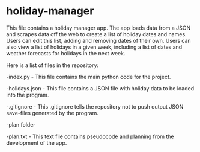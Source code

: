 # holiday-manager

This file contains a holiday manager app. The app loads data from a JSON and scrapes data off the web to create a list of holiday dates and names. Users can edit this list, adding and removing dates of their own. Users can also view a list of holidays in a given week, including a list of dates and weather forecasts for holidays in the next week.

Here is a list of files in the repository:

-index.py - This file contains the main python code for the project.

-holidays.json - This file contains a JSON file with holiday data to be loaded into the program.

-.gitignore - This .gitignore tells the repository not to push output JSON save-files generated by the program.

-plan folder

  -plan.txt - This text file contains pseudocode and planning from the development of the app.
